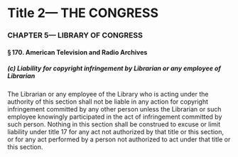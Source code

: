 
# Title 2— THE CONGRESS
### CHAPTER 5— LIBRARY OF CONGRESS
#### § 170. American Television and Radio Archives
##### (c) Liability for copyright infringement by Librarian or any employee of Librarian

The Librarian or any employee of the Library who is acting under the authority of this section shall not be liable in any action for copyright infringement committed by any other person unless the Librarian or such employee knowingly participated in the act of infringement committed by such person. Nothing in this section shall be construed to excuse or limit liability under title 17 for any act not authorized by that title or this section, or for any act performed by a person not authorized to act under that title or this section.
